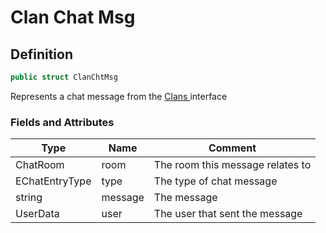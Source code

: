 # Clan Chat Msg

## Definition

```csharp
public struct ClanChtMsg
```

Represents a chat message from the [Clans ](../api/clans.md)interface

### Fields and Attributes

| Type           | Name    | Comment                          |
| -------------- | ------- | -------------------------------- |
| ChatRoom       | room    | The room this message relates to |
| EChatEntryType | type    | The type of chat message         |
| string         | message | The message                      |
| UserData       | user    | The user that sent the message   |

